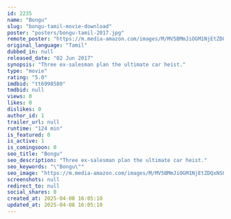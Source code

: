 ```yaml
---
id: 2235
name: "Bongu"
slug: "bongu-tamil-movie-download"
poster: "posters/bongu-tamil-2017.jpg"
remote_poster: "https://m.media-amazon.com/images/M/MV5BMmJiOGM1NjEtZDQxNS00ZWQ0LWIyNzMtZGIxMTQ2ZjRhNzkzXkEyXkFqcGdeQXVyNTM0MDc1ODE@._V1_SX300.jpg"
original_language: "Tamil"
dubbed_in: null
released_date: "02 Jun 2017"
synopsis: "Three ex-salesman plan the ultimate car heist."
type: "movie"
rating: "5.0"
imdbid: "tt6998580"
tmdbid: null
views: 0
likes: 0
dislikes: 0
author_id: 1
trailer_url: null
runtime: "124 min"
is_featured: 0
is_active: 1
is_comingsoon: 0
seo_title: "Bongu"
seo_description: "Three ex-salesman plan the ultimate car heist."
seo_keywords: "\"Bongu\""
seo_image: "https://m.media-amazon.com/images/M/MV5BMmJiOGM1NjEtZDQxNS00ZWQ0LWIyNzMtZGIxMTQ2ZjRhNzkzXkEyXkFqcGdeQXVyNTM0MDc1ODE@._V1_SX300.jpg"
screenshots: null
redirect_to: null
social_shares: 0
created_at: 2025-04-08 16:05:10
updated_at: 2025-04-08 16:05:10
---
```


